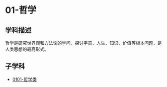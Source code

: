 # 01-哲学

## 学科描述
哲学是研究世界观和方法论的学问，探讨宇宙、人生、知识、价值等根本问题，是人类思想的最高形式。

## 子学科

* [0101-哲学类](./0101-哲学类/0101-哲学类.md)